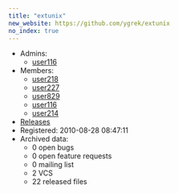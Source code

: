 ```yaml
---
title: "extunix"
new_website: https://github.com/ygrek/extunix
no_index: true
---
```


* Admins:
  * [user116](/users/user116)
* Members:
  * [user218](/users/user218)
  * [user227](/users/user227)
  * [user829](/users/user829)
  * [user116](/users/user116)
  * [user214](/users/user214)
* [Releases](https://download.ocamlcore.org/extunix)
* Registered: 2010-08-28 08:47:11
* Archived data:
  * 0 open bugs
  * 0 open feature requests
  * 0 mailing list
  * 2 VCS
  * 22 released files
